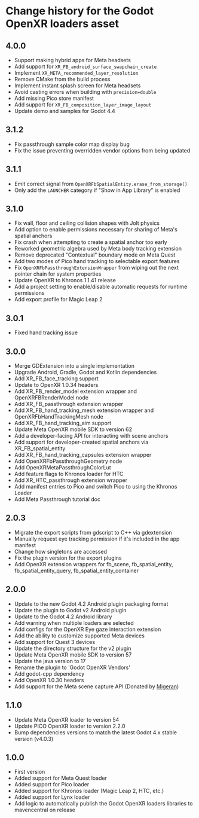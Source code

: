 # Change history for the Godot OpenXR loaders asset

## 4.0.0

- Support making hybrid apps for Meta headsets
- Add support for `XR_FB_android_surface_swapchain_create`
- Implement `XR_META_recommended_layer_resolution`
- Remove CMake from the build process
- Implement instant splash screen for Meta headsets
- Avoid casting errors when building with `precision=double`
- Add missing Pico store manifest
- Add support for `XR_FB_composition_layer_image_layout`
- Update demo and samples for Godot 4.4

## 3.1.2
- Fix passthrough sample color map display bug
- Fix the issue preventing overridden vendor options from being updated

## 3.1.1
- Emit correct signal from `OpenXRFbSpatialEntity.erase_from_storage()`
- Only add the `LAUNCHER` category if "Show in App Library" is enabled

## 3.1.0
- Fix wall, floor and ceiling collision shapes with Jolt physics
- Add option to enable permissions necessary for sharing of Meta's spatial anchors
- Fix crash when attempting to create a spatial anchor too early
- Reworked geometric algebra used by Meta body tracking extension
- Remove deprecated "Contextual" boundary mode on Meta Quest
- Add two modes of Pico hand tracking to selectable export features
- Fix `OpenXRFbPassthroughExtensionWrapper` from wiping out the next pointer chain for system properties
- Update OpenXR to Khronos 1.1.41 release
- Add a project setting to enable/disable automatic requests for runtime permissions
- Add export profile for Magic Leap 2

## 3.0.1
- Fixed hand tracking issue

## 3.0.0
- Merge GDExtension into a single implementation
- Upgrade Android, Gradle, Godot and Kotlin dependencies
- Add XR_FB_face_tracking support
- Update to OpenXR 1.0.34 headers
- Add XR_FB_render_model extension wrapper and OpenXRFBRenderModel node
- Add XR_FB_passthrough extension wrapper
- Add XR_FB_hand_tracking_mesh extension wrapper and OpenXRFbHandTrackingMesh node
- Add XR_FB_hand_tracking_aim support
- Update Meta OpenXR mobile SDK to version 62
- Add a developer-facing API for interacting with scene anchors
- Add support for developer-created spatial anchors via XR_FB_spatial_entity
- Add XR_FB_hand_tracking_capsules extension wrapper
- Add OpenXRFbPassthroughGeometry node
- Add OpenXRMetaPassthroughColorLut
- Add feature flags to Khronos loader for HTC
- Add XR_HTC_passthrough extension wrapper
- Add manifest entries to Pico and switch Pico to using the Khronos Loader
- Add Meta Passthrough tutorial doc

## 2.0.3
- Migrate the export scripts from gdscript to C++ via gdextension
- Manually request eye tracking permission if it's included in the app manifest
- Change how singletons are accessed
- Fix the plugin version for the export plugins
- Add OpenXR extension wrappers for fb_scene, fb_spatial_entity, fb_spatial_entity_query, fb_spatial_entity_container

## 2.0.0
- Update to the new Godot 4.2 Android plugin packaging format
- Update the plugin to Godot v2 Android plugin
- Update to the Godot 4.2 Android library
- Add warning when multiple loaders are selected
- Add configs for the OpenXR Eye gaze interaction extension
- Add the ability to customize supported Meta devices
- Add support for Quest 3 devices
- Update the directory structure for the v2 plugin
- Update Meta OpenXR mobile SDK to version 57
- Update the java version to 17
- Rename the plugin to 'Godot OpenXR Vendors'
- Add godot-cpp dependency
- Add OpenXR 1.0.30 headers
- Add support for the Meta scene capture API (Donated by [Migeran](https://migeran.com))

## 1.1.0
- Update Meta OpenXR loader to version 54
- Update PICO OpenXR loader to version 2.2.0
- Bump dependencies versions to match the latest Godot 4.x stable version (v4.0.3)

## 1.0.0
- First version
- Added support for Meta Quest loader
- Added support for Pico loader
- Added support for Khronos loader (Magic Leap 2, HTC, etc.)
- Added support for Lynx loader
- Add logic to automatically publish the Godot OpenXR loaders libraries to mavencentral on release
